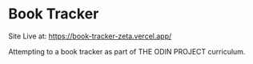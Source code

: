 # Book Tracker

Site Live at: https://book-tracker-zeta.vercel.app/

Attempting to a book tracker as part of THE ODIN PROJECT curriculum.

